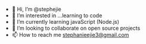 - 👋 Hi, I’m @stephejie
- 👀 I’m interested in ...learning to code
- 🌱 I’m currently learning javaScript (Node.js)
- 💞️ I’m looking to collaborate on open source projects
- 📫 How to reach me stephanieejie3@gmail.com

<!---
stephejie/stephejie is a ✨ special ✨ repository because its `README.md` (this file) appears on your GitHub profile.
You can click the Preview link to take a look at your changes.
--->
